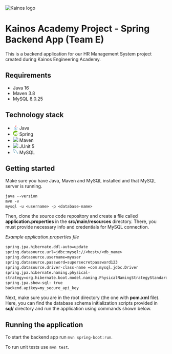 ![Kainos logo](https://www.kainos.com/globalassets/images/5_logos/kainos_logo.png?mode=crop&width=200)
# Kainos Academy Project - Spring Backend App (Team E)

This is a backend application for our HR Management System project created during Kainos Engineering Academy.

## Requirements
- Java 16
- Maven 3.8
- MySQL 8.0.25

## Technology stack
- <img src='https://raw.githubusercontent.com/devicons/devicon/master/icons/java/java-original.svg' width="16"> Java
- <img src='https://raw.githubusercontent.com/devicons/devicon/master/icons/spring/spring-original.svg' width="16"> Spring
- <img src='https://editorconfig.org/logos/maven.png' width="16"> Maven
- <img src='https://junit.org/junit5/assets/img/junit5-logo.png' width="16"> JUnit 5
- <img src='https://raw.githubusercontent.com/devicons/devicon/master/icons/mysql/mysql-original.svg' width="16"> MySQL

## Getting started
Make sure you have Java, Maven and MySQL installed and that MySQL server is running. 

```
java --version
mvn -v
mysql -u <username> -p <database-name>
```

Then, clone the source code repository and create a file called **application.properties** in the **src/main/resources** directory. There, you must provide necessary info and credentials for MySQL connection.

*Example application.properties file*
```
spring.jpa.hibernate.ddl-auto=update
spring.datasource.url=jdbc:mysql://<host>/<db_name>
spring.datasource.username=myuser
spring.datasource.password=supersecretpassword123
spring.datasource.driver-class-name =com.mysql.jdbc.Driver
spring.jpa.hibernate.naming.physical-strategy=org.hibernate.boot.model.naming.PhysicalNamingStrategyStandardImpl
spring.jpa.show-sql: true
backend.apikey=my_secure_api_key
```
Next, make sure you are in the root directory (the one with **pom.xml** file).
Here, you can find the database schema initialization scripts provided in **sql/** directory and run the application using commands shown below.

## Running the application

To start the backend app run `mvn spring-boot:run`.

To run unit tests use `mvn test`.